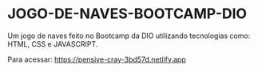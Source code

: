 # JOGO-DE-NAVES-BOOTCAMP-DIO
Um jogo de naves feito no Bootcamp da DIO utilizando tecnologias como: HTML, CSS e JAVASCRIPT.

Para acessar:  https://pensive-cray-3bd57d.netlify.app
